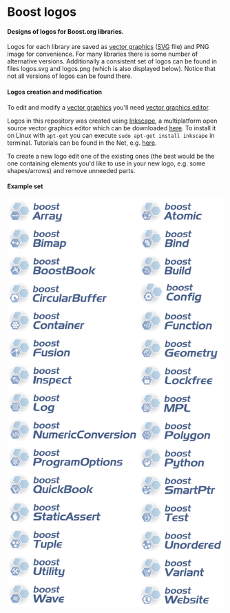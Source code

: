 # Boost logos

#### Designs of logos for Boost.org libraries.

Logos for each library are saved as [vector graphics](http://en.wikipedia.org/wiki/Vector_graphics) ([SVG](http://en.wikipedia.org/wiki/Scalable_Vector_Graphics) file) and PNG image for convenience. For many libraries there is some number of alternative versions. Additionally a consistent set of logos can be found in files logos.svg and logos.png (which is also displayed below). Notice that not all versions of logos can be found there.

#### Logos creation and modification

To edit and modify a [vector graphics](http://en.wikipedia.org/wiki/Vector_graphics) you'll need [vector graphics editor](http://en.wikipedia.org/wiki/Vector_graphics_editor).

Logos in this repository was created using [Inkscape](http://en.wikipedia.org/wiki/Inkscape), a multiplatform open source vector graphics editor which can be downloaded [here](http://inkscape.org). To install it on Linux with `apt-get` you can execute `sudo apt-get install inkscape` in terminal. Tutorials can be found in the Net, e.g. [here](http://inkscape.org/en/learn/tutorials/).

To create a new logo edit one of the existing ones (the best would be the one containing elements you'd like to use in your new logo, e.g. some shapes/arrows) and remove unneeded parts.

#### Example set

![Logos](logos.png)
